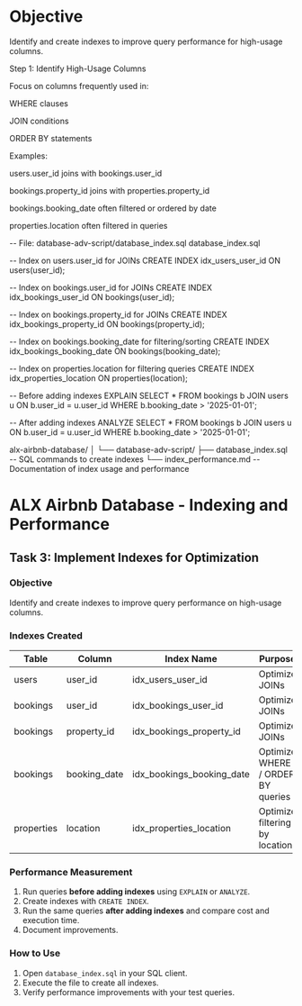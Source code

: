 # Objective

Identify and create indexes to improve query performance for high-usage columns.

Step 1: Identify High-Usage Columns

Focus on columns frequently used in:

WHERE clauses

JOIN conditions

ORDER BY statements

Examples:

users.user_id joins with bookings.user_id

bookings.property_id joins with properties.property_id

bookings.booking_date often filtered or ordered by date

properties.location often filtered in queries

-- File: database-adv-script/database_index.sql
database_index.sql

-- Index on users.user_id for JOINs
CREATE INDEX idx_users_user_id ON users(user_id);

-- Index on bookings.user_id for JOINs
CREATE INDEX idx_bookings_user_id ON bookings(user_id);

-- Index on bookings.property_id for JOINs
CREATE INDEX idx_bookings_property_id ON bookings(property_id);

-- Index on bookings.booking_date for filtering/sorting
CREATE INDEX idx_bookings_booking_date ON bookings(booking_date);

-- Index on properties.location for filtering queries
CREATE INDEX idx_properties_location ON properties(location);

-- Before adding indexes
EXPLAIN SELECT * FROM bookings b 
JOIN users u ON b.user_id = u.user_id
WHERE b.booking_date > '2025-01-01';

-- After adding indexes
ANALYZE SELECT * FROM bookings b 
JOIN users u ON b.user_id = u.user_id
WHERE b.booking_date > '2025-01-01';

alx-airbnb-database/
│
└── database-adv-script/
    ├── database_index.sql   -- SQL commands to create indexes
    └── index_performance.md -- Documentation of index usage and performance

# ALX Airbnb Database - Indexing and Performance

## Task 3: Implement Indexes for Optimization

### Objective

Identify and create indexes to improve query performance on high-usage columns.

### Indexes Created

| Table     | Column          | Index Name                  | Purpose                            |
|-----------|----------------|----------------------------|------------------------------------|
| users     | user_id         | idx_users_user_id           | Optimize JOINs                     |
| bookings  | user_id         | idx_bookings_user_id        | Optimize JOINs                     |
| bookings  | property_id     | idx_bookings_property_id    | Optimize JOINs                     |
| bookings  | booking_date    | idx_bookings_booking_date   | Optimize WHERE / ORDER BY queries |
| properties| location        | idx_properties_location     | Optimize filtering by location     |

### Performance Measurement

1. Run queries **before adding indexes** using `EXPLAIN` or `ANALYZE`.
2. Create indexes with `CREATE INDEX`.
3. Run the same queries **after adding indexes** and compare cost and execution time.
4. Document improvements.

### How to Use

1. Open `database_index.sql` in your SQL client.
2. Execute the file to create all indexes.
3. Verify performance improvements with your test queries.


